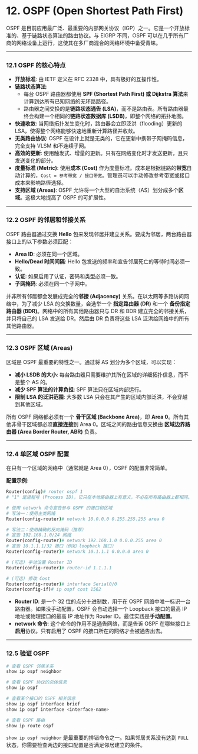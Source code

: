 # 12. OSPF (Open Shortest Path First)

OSPF 是目前应用最广泛、最重要的内部网关协议（IGP）之一。它是一个开放标准的、基于链路状态算法的路由协议。与 EIGRP 不同，OSPF 可以在几乎所有厂商的网络设备上运行，这使其在多厂商混合的网络环境中备受青睐。

---

### 12.1 OSPF 的核心特点

-   **开放标准**: 由 IETF 定义在 RFC 2328 中，具有极好的互操作性。
-   **链路状态算法**:
    -   每台 OSPF 路由器都使用 **SPF (Shortest Path First) 或 Dijkstra 算法**来计算到达所有已知网络的无环路路径。
    -   路由器之间交换的是**链路状态通告 (LSA)**，而不是路由表。所有路由器最终会构建一个相同的**链路状态数据库 (LSDB)**，即整个网络的拓扑地图。
-   **快速收敛**: 当网络拓扑发生变化时，路由器会立即泛洪（flooding）更新的 LSA，使得整个网络能够快速地重新计算路径并收敛。
-   **无类路由协议**: OSPF 在设计上就是无类的，它在更新中携带子网掩码信息，完全支持 VLSM 和不连续子网。
-   **高效的更新**: 使用触发式、增量的更新。只有在网络变化时才发送更新，且只发送变化的部分。
-   **度量标准 (Metric)**: 使用**成本 (Cost)** 作为度量标准。成本是根据链路的**带宽**自动计算的，`Cost = 参考带宽 / 接口带宽`。管理员可以手动修改参考带宽或接口成本来影响路径选择。
-   **支持区域 (Areas)**: OSPF 允许将一个大型的自治系统（AS）划分成多个**区域**。这极大地提高了 OSPF 的可扩展性。

---

### 12.2 OSPF 的邻居和邻接关系

OSPF 路由器通过交换 **Hello** 包来发现邻居并建立关系。要成为邻居，两台路由器接口上的以下参数必须匹配：
-   **Area ID**: 必须在同一个区域。
-   **Hello/Dead 时间间隔**: Hello 包发送的频率和宣告邻居死亡的等待时间必须一致。
-   **认证**: 如果启用了认证，密码和类型必须一致。
-   **子网掩码**: 必须在同一个子网中。

并非所有邻居都会发展成完全的**邻接 (Adjacency)** 关系。在以太网等多路访问网络中，为了减少 LSA 的交换数量，会选举一个 **指定路由器 (DR)** 和一个 **备份指定路由器 (BDR)**。网络中的所有其他路由器只与 DR 和 BDR 建立完全的邻接关系，并只将自己的 LSA 发送给 DR。然后由 DR 负责将这些 LSA 泛洪给网络中的所有其他路由器。

---

### 12.3 OSPF 区域 (Areas)

区域是 OSPF 最重要的特性之一。通过将 AS 划分为多个区域，可以实现：
-   **减小 LSDB 的大小**: 每台路由器只需要维护其所在区域的详细拓扑信息，而不是整个 AS 的。
-   **减少 SPF 算法的计算负担**: SPF 算法只在区域内部运行。
-   **限制 LSA 的泛洪范围**: 大多数 LSA 只会在其产生的区域内部泛洪，不会穿越到其他区域。

所有 OSPF 网络都必须有一个 **骨干区域 (Backbone Area)**，即 **Area 0**。所有其他非骨干区域都必须**直接连接**到 Area 0。区域之间的路由信息交换由 **区域边界路由器 (Area Border Router, ABR)** 负责。

---

### 12.4 单区域 OSPF 配置

在只有一个区域的网络中（通常就是 Area 0），OSPF 的配置非常简单。

**配置示例**:
```bash
Router(config)# router ospf 1
# "1" 是进程号 (Process ID)，它只在本地路由器上有意义，不必在所有路由器上都相同。

# 使用 network 命令宣告参与 OSPF 的接口和区域
# 写法一：使用主类网络
Router(config-router)# network 10.0.0.0 0.255.255.255 area 0

# 写法二：使用精确的反向掩码（推荐）
# 宣告 192.168.1.0/24 网络
Router(config-router)# network 192.168.1.0 0.0.0.255 area 0
# 宣告 10.1.1.1/32 接口（例如 loopback 接口）
Router(config-router)# network 10.1.1.1 0.0.0.0 area 0

# (可选) 手动设置 Router ID
Router(config-router)# router-id 1.1.1.1

# (可选) 修改 Cost
Router(config-router)# interface Serial0/0
Router(config-if)# ip ospf cost 1562
```
-   **Router ID**: 是一个 32 位的点分十进制数，用于在 OSPF 网络中唯一标识一台路由器。如果没手动配置，OSPF 会自动选择一个 Loopback 接口的最高 IP 地址或物理接口的最高 IP 地址作为 Router ID。最佳实践是**手动配置**。
-   **network 命令**: 这个命令的作用不是通告网络，而是告诉 OSPF 在哪些接口上**启用**协议。只有启用了 OSPF 的接口所在的网络才会被通告出去。

---

### 12.5 验证 OSPF

```bash
# 查看 OSPF 邻居关系
show ip ospf neighbor

# 查看 OSPF 协议的总体信息
show ip ospf

# 查看某个接口的 OSPF 相关信息
show ip ospf interface brief
show ip ospf interface <interface-name>

# 查看 OSPF 路由
show ip route ospf
```
`show ip ospf neighbor` 是最重要的排错命令之一。如果邻居关系没有达到 `FULL` 状态，你需要检查两边的接口配置是否满足邻居建立的条件。 